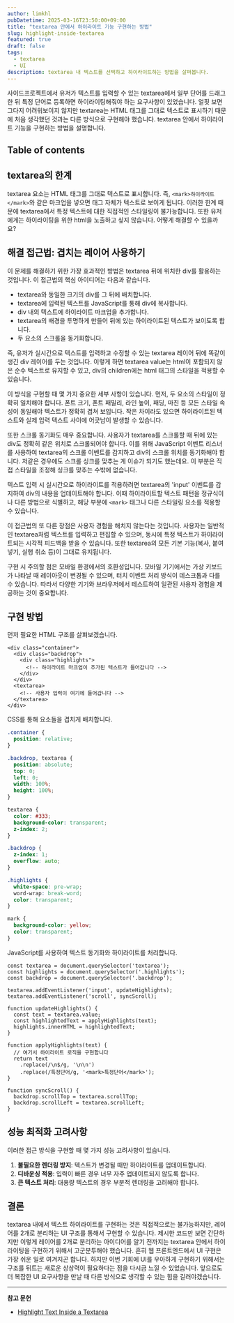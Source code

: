 ```yaml
---
author: limkhl
pubDatetime: 2025-03-16T23:50:00+09:00
title: "textarea 안에서 하이라이트 기능 구현하는 방법"
slug: highlight-inside-textarea
featured: true
draft: false
tags:
  - textarea
  - UI
description: textarea 내 텍스트를 선택하고 하이라이트하는 방법을 살펴봅니다.
---
```


사이드프로젝트에서 유저가 텍스트를 입력할 수 있는 textarea에서 일부 단어를 드래그한 뒤 특정 단어로 등록하면 하이라이팅해줘야 하는 요구사항이 있었습니다. 얼핏 보면 그다지 어려워보이지 않지만 textarea는 HTML 태그를 그대로 텍스트로 표시하기 때문에 처음 생각했던 것과는 다른 방식으로 구현해야 했습니다. textarea 안에서 하이라이트 기능을 구현하는 방법을 설명합니다.

## Table of contents

## textarea의 한계

textarea 요소는 HTML 태그를 그대로 텍스트로 표시합니다. 즉, `<mark>하이라이트</mark>`와 같은 마크업을 넣으면 태그 자체가 텍스트로 보이게 됩니다. 이러한 한계 때문에 textarea에서 특정 텍스트에 대한 직접적인 스타일링이 불가능합니다. 또한 유저에게는 하이라이팅을 위한 html을 노출하고 싶지 않습니다. 어떻게 해결할 수 있을까요?

## 해결 접근법: 겹치는 레이어 사용하기

이 문제를 해결하기 위한 가장 효과적인 방법은 textarea 뒤에 위치한 div를 활용하는 것입니다. 이 접근법의 핵심 아이디어는 다음과 같습니다.

- textarea와 동일한 크기의 div를 그 뒤에 배치합니다.
- textarea에 입력된 텍스트를 JavaScript를 통해 div에 복사합니다.
- div 내의 텍스트에 하이라이트 마크업을 추가합니다.
- textarea의 배경을 투명하게 만들어 뒤에 있는 하이라이트된 텍스트가 보이도록 합니다.
- 두 요소의 스크롤을 동기화합니다.

즉, 유저가 실시간으로 텍스트를 입력하고 수정할 수 있는 textarea 레이어 뒤에 똑같이 생긴 div 레이어를 두는 것입니다. 이렇게 하면 textarea value는 html이 포함되지 않은 순수 텍스트로 유지할 수 있고, div의 children에는 html 태그의 스타일을 적용할 수 있습니다.

이 방식을 구현할 때 몇 가지 중요한 세부 사항이 있습니다. 먼저, 두 요소의 스타일이 정확히 일치해야 합니다. 폰트 크기, 폰트 패밀리, 라인 높이, 패딩, 마진 등 모든 스타일 속성이 동일해야 텍스트가 정확히 겹쳐 보입니다. 작은 차이라도 있으면 하이라이트된 텍스트와 실제 입력 텍스트 사이에 어긋남이 발생할 수 있습니다.

또한 스크롤 동기화도 매우 중요합니다. 사용자가 textarea를 스크롤할 때 뒤에 있는 div도 정확히 같은 위치로 스크롤되어야 합니다. 이를 위해 JavaScript 이벤트 리스너를 사용하여 textarea의 스크롤 이벤트를 감지하고 div의 스크롤 위치를 동기화해야 합니다. 저같은 경우에도 스크롤 싱크를 맞추는 게 이슈가 되기도 했는데요. 이 부분은 직접 스타일을 조정해 싱크를 맞추는 수밖에 없습니다.

텍스트 입력 시 실시간으로 하이라이트를 적용하려면 textarea의 'input' 이벤트를 감지하여 div의 내용을 업데이트해야 합니다. 이때 하이라이트할 텍스트 패턴을 정규식이나 다른 방법으로 식별하고, 해당 부분에 `<mark>` 태그나 다른 스타일링 요소를 적용할 수 있습니다.

이 접근법의 또 다른 장점은 사용자 경험을 해치지 않는다는 것입니다. 사용자는 일반적인 textarea처럼 텍스트를 입력하고 편집할 수 있으며, 동시에 특정 텍스트가 하이라이트되는 시각적 피드백을 받을 수 있습니다. 또한 textarea의 모든 기본 기능(복사, 붙여넣기, 실행 취소 등)이 그대로 유지됩니다.

구현 시 주의할 점은 모바일 환경에서의 호환성입니다. 모바일 기기에서는 가상 키보드가 나타날 때 레이아웃이 변경될 수 있으며, 터치 이벤트 처리 방식이 데스크톱과 다를 수 있습니다. 따라서 다양한 기기와 브라우저에서 테스트하여 일관된 사용자 경험을 제공하는 것이 중요합니다.

## 구현 방법

먼저 필요한 HTML 구조를 살펴보겠습니다.

```tsx
<div class="container">
  <div class="backdrop">
    <div class="highlights">
      <!-- 하이라이트 마크업이 추가된 텍스트가 들어갑니다 -->
    </div>
  </div>
  <textarea>
    <!-- 사용자 입력이 여기에 들어갑니다 -->
  </textarea>
</div>
```

CSS를 통해 요소들을 겹치게 배치합니다.

```css
.container {
  position: relative;
}

.backdrop, textarea {
  position: absolute;
  top: 0;
  left: 0;
  width: 100%;
  height: 100%;
}

textarea {
  color: #333;
  background-color: transparent;
  z-index: 2;
}

.backdrop {
  z-index: 1;
  overflow: auto;
}

.highlights {
  white-space: pre-wrap;
  word-wrap: break-word;
  color: transparent;
}

mark {
  background-color: yellow;
  color: transparent;
}
```

JavaScript를 사용하여 텍스트 동기화와 하이라이트를 처리합니다.

```tsx
const textarea = document.querySelector('textarea');
const highlights = document.querySelector('.highlights');
const backdrop = document.querySelector('.backdrop');

textarea.addEventListener('input', updateHighlights);
textarea.addEventListener('scroll', syncScroll);

function updateHighlights() {
  const text = textarea.value;
  const highlightedText = applyHighlights(text);
  highlights.innerHTML = highlightedText;
}

function applyHighlights(text) {
  // 여기서 하이라이트 로직을 구현합니다
  return text
    .replace(/\n$/g, '\n\n')
    .replace(/특정단어/g, '<mark>특정단어</mark>');
}

function syncScroll() {
  backdrop.scrollTop = textarea.scrollTop;
  backdrop.scrollLeft = textarea.scrollLeft;
}
```

## 성능 최적화 고려사항

이러한 접근 방식을 구현할 때 몇 가지 성능 고려사항이 있습니다.

1. **불필요한 렌더링 방지**: 텍스트가 변경될 때만 하이라이트를 업데이트합니다.
2. **디바운싱 적용**: 입력이 빠른 경우 너무 자주 업데이트되지 않도록 합니다.
3. **큰 텍스트 처리**: 대용량 텍스트의 경우 부분적 렌더링을 고려해야 합니다.

## 결론

textarea 내에서 텍스트 하이라이트를 구현하는 것은 직접적으로는 불가능하지만, 레이어를 2개로 분리하는 UI 구조를 통해서 구현할 수 있습니다. 제시한 코드만 보면 간단하지만 이렇게 레이어를 2개로 분리하는 아이디어를 알기 전까지는 textarea 안에서 하이라이팅을 구현하기 위해서 고군분투해야 했습니다. 흔히 웹 프론트엔드에서 UI 구현은 가장 쉬운 일로 여겨지곤 합니다. 하지만 이번 기회에 UI를 우아하게 구현하기 위해서는 구조를 뒤트는 새로운 상상력이 필요하다는 점을 다시금 느낄 수 있었습니다. 앞으로도 더 복잡한 UI 요구사항을 만날 때 다른 방식으로 생각할 수 있는 힘을 길러야겠습니다.

---

**참고 문헌**
- [Highlight Text Inside a Textarea](https://codersblock.com/blog/highlight-text-inside-a-textarea/)
